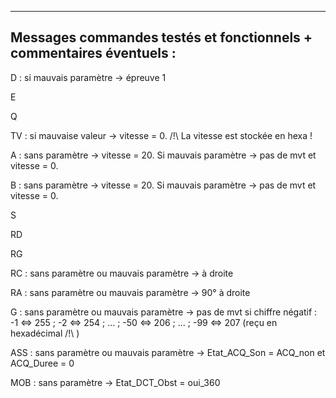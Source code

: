 --------------------------------------------------------------------
Messages commandes testés et fonctionnels + commentaires éventuels :
--------------------------------------------------------------------

D : si mauvais paramètre -> épreuve 1

E

Q

TV : si mauvaise valeur -> vitesse = 0. /!\ La vitesse est stockée en hexa !

A : sans paramètre -> vitesse = 20. Si mauvais paramètre -> pas de mvt et vitesse = 0.

B : sans paramètre -> vitesse = 20. Si mauvais paramètre -> pas de mvt et vitesse = 0.

S

RD

RG

RC : sans paramètre ou mauvais paramètre -> à droite

RA : sans paramètre ou mauvais paramètre -> 90° à droite

G : sans paramètre ou mauvais paramètre -> pas de mvt
    si chiffre négatif : -1 <=> 255 ; -2 <=> 254 ; ... ; -50 <=> 206 ; ... ; -99 <=> 207 (reçu en hexadécimal /!\ )

ASS : sans paramètre ou mauvais paramètre -> Etat_ACQ_Son = ACQ_non et ACQ_Duree = 0

MOB : sans paramètre -> Etat_DCT_Obst = oui_360
